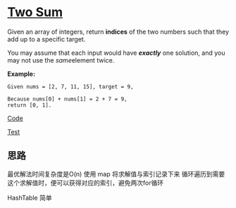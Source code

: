 # [Two Sum](https://leetcode.com/problems/two-sum)

Given an array of integers, return **indices** of the two numbers such that they add up to a specific target.

You may assume that each input would have ***exactly*** one solution, and you may not use the *same*element twice.

**Example:**

```text
Given nums = [2, 7, 11, 15], target = 9,

Because nums[0] + nums[1] = 2 + 7 = 9,
return [0, 1].
```



[Code](p1.go)

[Test](p1_test.go)

## 思路
最优解法时间复杂度是O(n) 使用 map 将求解值与索引记录下来 循环遍历到需要这个求解值时，便可以获得对应的索引，避免两次for循环

HashTable
简单